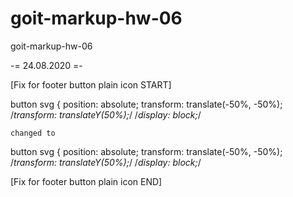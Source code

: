 # goit-markup-hw-06

goit-markup-hw-06

-= 24.08.2020 =-

[Fix for footer button plain icon START]

button svg { position: absolute; transform: translate(-50%, -50%); /_transform: translateY(50%);_/ /_display: block;_/

    changed to

button svg { position: absolute; transform: translate(-50%, -50%); /_transform: translateY(50%);_/ /_display: block;_/

[Fix for footer button plain icon END]
